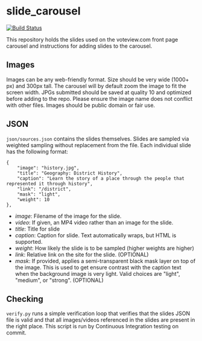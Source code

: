 # slide_carousel

[![Build Status](https://travis-ci.org/voteview/slide_carousel.svg?branch=master)](https://travis-ci.org/voteview/slide_carousel)


This repository holds the slides used on the voteview.com front page carousel and instructions for adding slides to the carousel.

## Images

Images can be any web-friendly format. Size should be very wide (1000+ px) and 300px tall. The carousel will by default zoom the image to fit the screen width. JPGs submitted should be saved at quality 10 and optimized before adding to the repo. Please ensure the image name does not conflict with other files. Images should be public domain or fair use.

## JSON

`json/sources.json` contains the slides themselves. Slides are sampled via weighted sampling without replacement from the file. Each individual slide has the following format:

```
{
	"image": "history.jpg", 
	"title": "Geography: District History", 
	"caption": "Learn the story of a place through the people that represented it through history", 
	"link": "/district",
	"mask": "light",
	"weight": 10
},
```

* *image*: Filename of the image for the slide.
* *video*: If given, an MP4 video rather than an image for the slide.
* *title*: Title for slide
* *caption*: Caption for slide. Text automatically wraps, but HTML is supported.
* *weight*: How likely the slide is to be sampled (higher weights are higher)
* *link*: Relative link on the site for the slide. (OPTIONAL)
* *mask*: If provided, applies a semi-transparent black mask layer on top of the image. This is used to get ensure contrast with the caption text when the background image is very light. Valid choices are "light", "medium", or "strong". (OPTIONAL)

## Checking

`verify.py` runs a simple verification loop that verifies that the slides JSON file is valid and that all images/videos referenced in the slides are present in the right place. This script is run by Continuous Integration testing on commit.
